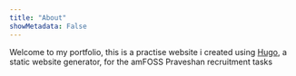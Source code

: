 ```yaml
---
title: "About"
showMetadata: False
---
```

Welcome to my portfolio, this is a practise website i created using [Hugo](https://gohugo.io), a static website generator, for the amFOSS Praveshan recruitment tasks

